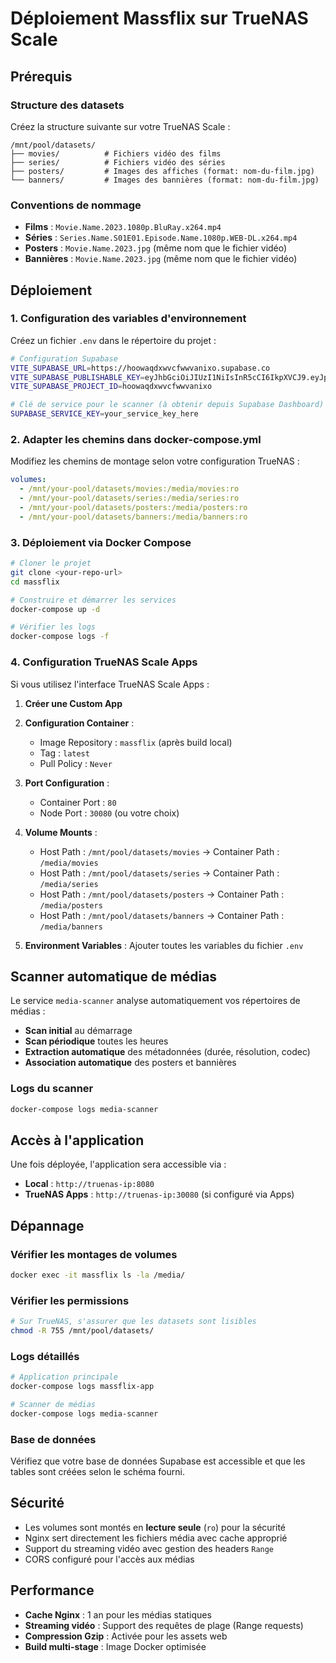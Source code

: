 # Déploiement Massflix sur TrueNAS Scale

## Prérequis

### Structure des datasets
Créez la structure suivante sur votre TrueNAS Scale :

```
/mnt/pool/datasets/
├── movies/          # Fichiers vidéo des films
├── series/          # Fichiers vidéo des séries
├── posters/         # Images des affiches (format: nom-du-film.jpg)
└── banners/         # Images des bannières (format: nom-du-film.jpg)
```

### Conventions de nommage
- **Films** : `Movie.Name.2023.1080p.BluRay.x264.mp4`
- **Séries** : `Series.Name.S01E01.Episode.Name.1080p.WEB-DL.x264.mp4`
- **Posters** : `Movie.Name.2023.jpg` (même nom que le fichier vidéo)
- **Bannières** : `Movie.Name.2023.jpg` (même nom que le fichier vidéo)

## Déploiement

### 1. Configuration des variables d'environnement

Créez un fichier `.env` dans le répertoire du projet :

```bash
# Configuration Supabase
VITE_SUPABASE_URL=https://hoowaqdxwvcfwwvanixo.supabase.co
VITE_SUPABASE_PUBLISHABLE_KEY=eyJhbGciOiJIUzI1NiIsInR5cCI6IkpXVCJ9.eyJpc3MiOiJzdXBhYmFzZSIsInJlZiI6Imhvb3dhcWR4d3ZjZnd3dmFuaXhvIiwicm9sZSI6ImFub24iLCJpYXQiOjE3NTgxODQ0OTEsImV4cCI6MjA3Mzc2MDQ5MX0.SiUTQJ7-jL7TvIey10JwIKL5bPIYpRKo8l3B5nQpWtc
VITE_SUPABASE_PROJECT_ID=hoowaqdxwvcfwwvanixo

# Clé de service pour le scanner (à obtenir depuis Supabase Dashboard)
SUPABASE_SERVICE_KEY=your_service_key_here
```

### 2. Adapter les chemins dans docker-compose.yml

Modifiez les chemins de montage selon votre configuration TrueNAS :

```yaml
volumes:
  - /mnt/your-pool/datasets/movies:/media/movies:ro
  - /mnt/your-pool/datasets/series:/media/series:ro
  - /mnt/your-pool/datasets/posters:/media/posters:ro
  - /mnt/your-pool/datasets/banners:/media/banners:ro
```

### 3. Déploiement via Docker Compose

```bash
# Cloner le projet
git clone <your-repo-url>
cd massflix

# Construire et démarrer les services
docker-compose up -d

# Vérifier les logs
docker-compose logs -f
```

### 4. Configuration TrueNAS Scale Apps

Si vous utilisez l'interface TrueNAS Scale Apps :

1. **Créer une Custom App**
2. **Configuration Container** :
   - Image Repository : `massflix` (après build local)
   - Tag : `latest`
   - Pull Policy : `Never`

3. **Port Configuration** :
   - Container Port : `80`
   - Node Port : `30080` (ou votre choix)

4. **Volume Mounts** :
   - Host Path : `/mnt/pool/datasets/movies` → Container Path : `/media/movies`
   - Host Path : `/mnt/pool/datasets/series` → Container Path : `/media/series`
   - Host Path : `/mnt/pool/datasets/posters` → Container Path : `/media/posters`
   - Host Path : `/mnt/pool/datasets/banners` → Container Path : `/media/banners`

5. **Environment Variables** : Ajouter toutes les variables du fichier `.env`

## Scanner automatique de médias

Le service `media-scanner` analyse automatiquement vos répertoires de médias :

- **Scan initial** au démarrage
- **Scan périodique** toutes les heures
- **Extraction automatique** des métadonnées (durée, résolution, codec)
- **Association automatique** des posters et bannières

### Logs du scanner
```bash
docker-compose logs media-scanner
```

## Accès à l'application

Une fois déployée, l'application sera accessible via :
- **Local** : `http://truenas-ip:8080`
- **TrueNAS Apps** : `http://truenas-ip:30080` (si configuré via Apps)

## Dépannage

### Vérifier les montages de volumes
```bash
docker exec -it massflix ls -la /media/
```

### Vérifier les permissions
```bash
# Sur TrueNAS, s'assurer que les datasets sont lisibles
chmod -R 755 /mnt/pool/datasets/
```

### Logs détaillés
```bash
# Application principale
docker-compose logs massflix-app

# Scanner de médias
docker-compose logs media-scanner
```

### Base de données
Vérifiez que votre base de données Supabase est accessible et que les tables sont créées selon le schéma fourni.

## Sécurité

- Les volumes sont montés en **lecture seule** (`ro`) pour la sécurité
- Nginx sert directement les fichiers média avec cache approprié
- Support du streaming vidéo avec gestion des headers `Range`
- CORS configuré pour l'accès aux médias

## Performance

- **Cache Nginx** : 1 an pour les médias statiques
- **Streaming vidéo** : Support des requêtes de plage (Range requests)
- **Compression Gzip** : Activée pour les assets web
- **Build multi-stage** : Image Docker optimisée